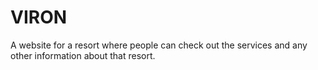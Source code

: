 # VIRON
A website for a resort where people can check out the services and any other information about that resort.

